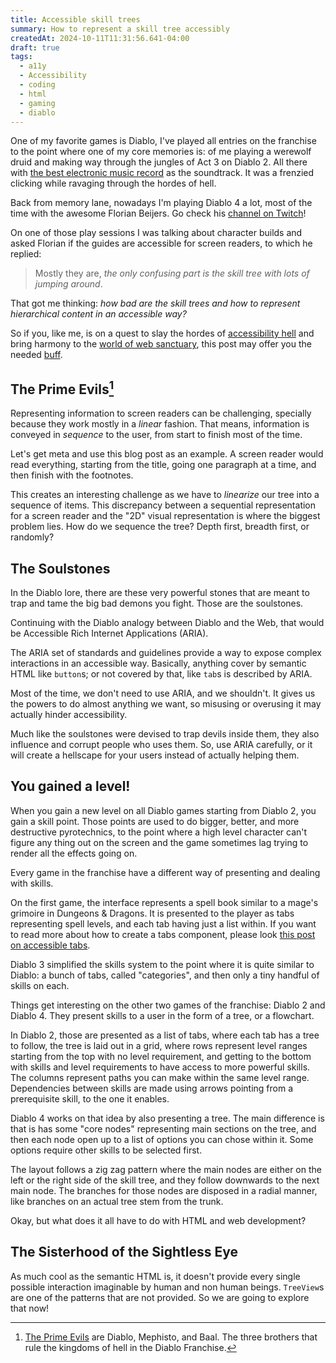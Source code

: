 ```yaml
---
title: Accessible skill trees
summary: How to represent a skill tree accessibly
createdAt: 2024-10-11T11:31:56.641-04:00
draft: true
tags:
  - a11y
  - Accessibility
  - coding
  - html
  - gaming
  - diablo
---
```


One of my favorite games is Diablo, I've played all entries on the franchise to the point where one of my core memories is: of me playing a werewolf druid and making way through the jungles of Act 3 on Diablo 2.
All there with [the best electronic music record](https://open.spotify.com/album/4fdgcEVMdJe0KVgupMNJAP?si=wLTwbrl7Ty6QRY5je9UP8Q) as the soundtrack. It was a frenzied clicking while ravaging through the hordes of hell.

Back from memory lane, nowadays I'm playing Diablo 4 a lot, most of the time with the awesome Florian Beijers. Go check his [channel on Twitch](https://www.twitch.tv/zersiax)!

On one of those play sessions I was talking about character builds and asked Florian if the guides are accessible for screen readers, to which he replied:

> Mostly they are, _the only confusing part is the skill tree with lots of jumping around_.

That got me thinking: _how bad are the skill trees and how to represent hierarchical content in an accessible way?_

So if you, like me, is on a quest to slay the hordes of [accessibility hell](https://www.htmhell.dev/) and bring harmony to the [world of web sanctuary](https://diablo.fandom.com/wiki/Sanctuary), this post may offer you the needed [buff](https://en.wikipedia.org/wiki/Status_effect#Buffs_and_debuffs).

## The Prime Evils[^1]

Representing information to screen readers can be challenging, specially because they work mostly in a _linear_ fashion. That means, information is conveyed in _sequence_ to the user, from start to finish most of the time.

Let's get meta and use this blog post as an example. A screen reader would read everything, starting from the title, going one paragraph at a time, and then finish with the footnotes.

This creates an interesting challenge as we have to _linearize_ our tree into a sequence of items. This discrepancy between a sequential representation for a screen reader and the "2D" visual representation is where the biggest problem lies. How do we sequence the tree? Depth first, breadth first, or randomly?

## The Soulstones

In the Diablo lore, there are these very powerful stones that are meant to trap and tame the big bad demons you fight. Those are the soulstones.

Continuing with the Diablo analogy between Diablo and the Web, that would be Accessible Rich Internet Applications (ARIA).

The ARIA set of standards and guidelines provide a way to expose complex interactions in an accessible way. Basically, anything cover by semantic HTML like `button`s; or not covered by that, like `tab`s is described by ARIA.

Most of the time, we don't need to use ARIA, and we shouldn't. It gives us the powers to do almost anything we want, so misusing or overusing it may actually hinder accessibility.

Much like the soulstones were devised to trap devils inside them, they also influence and corrupt people who uses them. So, use ARIA carefully, or it will create a hellscape for your users instead of actually helping them.

## You gained a level!

When you gain a new level on all Diablo games starting from Diablo 2, you gain a skill point. Those points are used to do bigger, better, and more destructive pyrotechnics, to the point where a high level character can't figure any thing out on the screen and the game sometimes lag trying to render all the effects going on.

Every game in the franchise have a different way of presenting and dealing with skills.

On the first game, the interface represents a spell book similar to a mage's grimoire in Dungeons & Dragons. It is presented to the player as tabs representing spell levels, and each tab having just a list within. If you want to read more about how to create a tabs component, please look [this post on accessible tabs](/blog/2023/07/tabs-web-component/).

Diablo 3 simplified the skills system to the point where it is quite similar to Diablo: a bunch of tabs, called "categories", and then only a tiny handful of skills on each.

Things get interesting on the other two games of the franchise: Diablo 2 and Diablo 4. They present skills to a user in the form of a tree, or a flowchart.

In Diablo 2, those are presented as a list of tabs, where each tab has a tree to follow, the tree is laid out in a grid, where rows represent level ranges starting from the top with no level requirement, and getting to the bottom with skills and level requirements to have access to more powerful skills. The columns represent paths you can make within the same level range. Dependencies between skills are made using arrows pointing from a prerequisite skill, to the one it enables.

Diablo 4 works on that idea by also presenting a tree. The main difference is that is has some "core nodes" representing main sections on the tree, and then each node open up to a list of options you can chose within it. Some options require other skills to be selected first.

The layout follows a zig zag pattern where the main nodes are either on the left or the right side of the skill tree, and they follow downwards to the next main node. The branches for those nodes are disposed in a radial manner, like branches on an actual tree stem from the trunk.

Okay, but what does it all have to do with HTML and web development?

## The Sisterhood of the Sightless Eye

As much cool as the semantic HTML is, it doesn't provide every single possible interaction imaginable by human and non human beings. `TreeView`s are one of the patterns that are not provided. So we are going to explore that now!

[^1]: [The Prime Evils](https://diablo.fandom.com/wiki/Prime_Evil) are Diablo, Mephisto, and Baal. The three brothers that rule the kingdoms of hell in the Diablo Franchise.
